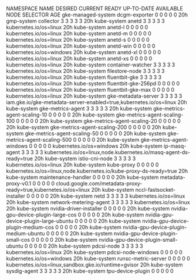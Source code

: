 NAMESPACE            NAME                                     DESIRED   CURRENT   READY   UP-TO-DATE   AVAILABLE   NODE SELECTOR                                                        AGE
gke-managed-system   dcgm-exporter                            0         0         0       0            0           <none>                                                               20h
gmp-system           collector                                3         3         3       3            3           <none>                                                               20h
kube-system          anetd                                    3         3         3       3            3           kubernetes.io/os=linux                                               20h
kube-system          anetd-l                                  0         0         0       0            0           kubernetes.io/os=linux                                               20h
kube-system          anetd-m                                  0         0         0       0            0           kubernetes.io/os=linux                                               20h
kube-system          anetd-s                                  0         0         0       0            0           kubernetes.io/os=linux                                               20h
kube-system          anetd-win                                0         0         0       0            0           kubernetes.io/os=windows                                             20h
kube-system          anetd-xl                                 0         0         0       0            0           kubernetes.io/os=linux                                               20h
kube-system          anetd-xs                                 0         0         0       0            0           kubernetes.io/os=linux                                               20h
kube-system          container-watcher                        3         3         3       3            3           kubernetes.io/os=linux                                               20h
kube-system          filestore-node                           3         3         3       3            3           kubernetes.io/os=linux                                               20h
kube-system          fluentbit-gke                            3         3         3       3            3           kubernetes.io/os=linux                                               20h
kube-system          fluentbit-gke-256pd                      0         0         0       0            0           kubernetes.io/os=linux                                               20h
kube-system          fluentbit-gke-max                        0         0         0       0            0           kubernetes.io/os=linux                                               20h
kube-system          gke-metadata-server                      3         3         3       3            3           iam.gke.io/gke-metadata-server-enabled=true,kubernetes.io/os=linux   20h
kube-system          gke-metrics-agent                        3         3         3       3            3           <none>                                                               20h
kube-system          gke-metrics-agent-scaling-10             0         0         0       0            0           <none>                                                               20h
kube-system          gke-metrics-agent-scaling-100            0         0         0       0            0           <none>                                                               20h
kube-system          gke-metrics-agent-scaling-20             0         0         0       0            0           <none>                                                               20h
kube-system          gke-metrics-agent-scaling-200            0         0         0       0            0           <none>                                                               20h
kube-system          gke-metrics-agent-scaling-50             0         0         0       0            0           <none>                                                               20h
kube-system          gke-metrics-agent-scaling-500            0         0         0       0            0           <none>                                                               20h
kube-system          gke-metrics-agent-windows                0         0         0       0            0           kubernetes.io/os=windows                                             20h
kube-system          ip-masq-agent                            3         3         3       3            3           kubernetes.io/os=linux,node.kubernetes.io/masq-agent-ds-ready=true   20h
kube-system          istio-cni-node                           3         3         3       3            3           kubernetes.io/os=linux                                               20h
kube-system          kube-proxy                               0         0         0       0            0           kubernetes.io/os=linux,node.kubernetes.io/kube-proxy-ds-ready=true   20h
kube-system          maintenance-handler                      0         0         0       0            0           <none>                                                               20h
kube-system          metadata-proxy-v0.1                      0         0         0       0            0           cloud.google.com/metadata-proxy-ready=true,kubernetes.io/os=linux    20h
kube-system          nccl-fastsocket-installer                0         0         0       0            0           <none>                                                               20h
kube-system          netd                                     3         3         3       3            3           kubernetes.io/os=linux                                               20h
kube-system          network-metering-agent                   3         3         3       3            3           kubernetes.io/os=linux                                               20h
kube-system          nvidia-driver-installer                  0         0         0       0            0           <none>                                                               20h
kube-system          nvidia-gpu-device-plugin-large-cos       0         0         0       0            0           <none>                                                               20h
kube-system          nvidia-gpu-device-plugin-large-ubuntu    0         0         0       0            0           <none>                                                               20h
kube-system          nvidia-gpu-device-plugin-medium-cos      0         0         0       0            0           <none>                                                               20h
kube-system          nvidia-gpu-device-plugin-medium-ubuntu   0         0         0       0            0           <none>                                                               20h
kube-system          nvidia-gpu-device-plugin-small-cos       0         0         0       0            0           <none>                                                               20h
kube-system          nvidia-gpu-device-plugin-small-ubuntu    0         0         0       0            0           <none>                                                               20h
kube-system          pdcsi-node                               3         3         3       3            3           kubernetes.io/os=linux                                               20h
kube-system          pdcsi-node-windows                       0         0         0       0            0           kubernetes.io/os=windows                                             20h
kube-system          runsc-metric-server                      0         0         0       0            0           kubernetes.io/os=linux,sandbox.gke.io/runtime=gvisor                 20h
kube-system          sysdig-agent                             3         3         3       3            3           <none>                                                               20h
kube-system          tpu-device-plugin                        0         0         0       0            0           <none>            